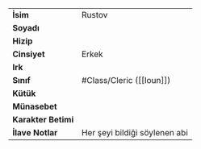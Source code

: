 |  |  |
  |---|---|
  | **İsim** | Rustov|
  | **Soyadı** | |
  | **Hizip** | |
  | **Cinsiyet** | Erkek|
  | **Irk** | |
  | **Sınıf** | #Class/Cleric ([[Ioun]])|
  | **Kütük** | |
  | **Münasebet** | |
  | **Karakter Betimi** | |
  | **İlave Notlar** | Her şeyi bildiği söylenen abi|
  